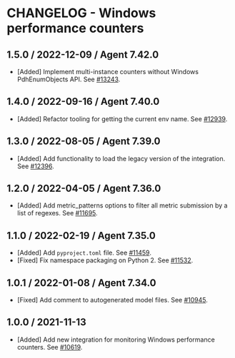 # CHANGELOG - Windows performance counters

## 1.5.0 / 2022-12-09 / Agent 7.42.0

* [Added] Implement multi-instance counters without Windows PdhEnumObjects API. See [#13243](https://github.com/DataDog/integrations-core/pull/13243).

## 1.4.0 / 2022-09-16 / Agent 7.40.0

* [Added] Refactor tooling for getting the current env name. See [#12939](https://github.com/DataDog/integrations-core/pull/12939).

## 1.3.0 / 2022-08-05 / Agent 7.39.0

* [Added] Add functionality to load the legacy version of the integration. See [#12396](https://github.com/DataDog/integrations-core/pull/12396).

## 1.2.0 / 2022-04-05 / Agent 7.36.0

* [Added] Add metric_patterns options to filter all metric submission by a list of regexes. See [#11695](https://github.com/DataDog/integrations-core/pull/11695).

## 1.1.0 / 2022-02-19 / Agent 7.35.0

* [Added] Add `pyproject.toml` file. See [#11459](https://github.com/DataDog/integrations-core/pull/11459).
* [Fixed] Fix namespace packaging on Python 2. See [#11532](https://github.com/DataDog/integrations-core/pull/11532).

## 1.0.1 / 2022-01-08 / Agent 7.34.0

* [Fixed] Add comment to autogenerated model files. See [#10945](https://github.com/DataDog/integrations-core/pull/10945).

## 1.0.0 / 2021-11-13

* [Added] Add new integration for monitoring Windows performance counters. See [#10619](https://github.com/DataDog/integrations-core/pull/10619).

